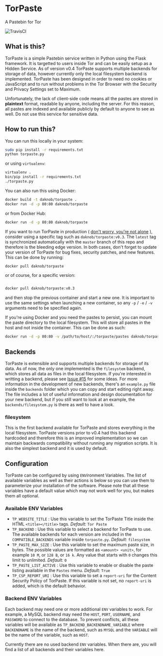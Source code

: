 # TorPaste
A Pastebin for Tor

![TravisCI](https://api.travis-ci.org/DaKnOb/TorPaste.svg?branch=master)

## What is this?

TorPaste is a simple Pastebin service written in Python using the Flask framework.
It is targetted to users inside Tor and can be easily setup as a Hidden Service.
As of version v0.4 TorPaste supports multiple backends for storage of data, however
currently only the local filesystem backend is implemented. TorPaste has been designed
in order to need no cookies or JavaScript and to run without problems in the Tor Browser
with the Security and Privacy Settings set to Maximum.

Unfortunately, the lack of client-side code means all the pastes are stored in
**plaintext** format, readable by anyone, including the server. For this reason,
all pastes are indexed and available publicly by default to anyone to see as well.
Do not use this service for sensitive data.

## How to run this?

You can run this locally in your system:

```bash
sudo pip install -r requirements.txt
python torpaste.py
```

or using `virtualenv`:

```bash
virtualenv .
bin/pip install -r requirements.txt
./torpaste.py
```

You can also run this using Docker:

```bash
docker build -t daknob/torpaste .
docker run -d -p 80:80 daknob/torpaste
```

or from Docker Hub:

```bash
docker run -d -p 80:80 daknob/torpaste
```

If you want to run TorPaste in production
( [don't worry, you're not alone](https://paste.daknob.net) ), consider using
a specific tag such as `daknob/torpaste:v0.3`. The `latest` tag is synchronized
automatically with the `master` branch of this repo and therefore is the bleeding
edge version. In both cases, don't forget to update your version of TorPaste for
bug fixes, security patches, and new features. This can be done by running:

```bash
docker pull daknob/torpaste
```

or of course, for a specific version:

```bash

docker pull daknob/torpaste:v0.3
```

and then stop the previous container and start a new one. It is important to use
the same settings when launching a new container, so any `-p` / `-e` / `-v` arguments
need to be specified again.

If you're using Docker and you need the pastes to persist, you can mount the paste
directory to the local filesystem. This will store all pastes in the host and not
inside the container. This can be done as such:

```bash
docker run -d -p 80:80 -v /path/to/host/:/torpaste/pastes daknob/torpaste
```

## Backends
TorPaste is extensible and supports multiple backends for storage of its data. As
of now, the only one implemented is the `filesystem` backend, which stores all data
as files in the local filesystem. If you're interested in writting a backend, please
see [Issue #15](https://github.com/DaKnOb/TorPaste/issues/15) for some ideas. For
more information in the development of new backends, there's an `example.py` file
inside the `backends` folder which you can copy and start editing right away. The
file includes a lot of useful information and design documentation for your new
backend, but if you still want to look at an example, the `backends/filesystem.py`
is there as well to have a look.

### filesystem
This is the first backend available for TorPaste and stores everything in the local
filesystem. TorPaste versions prior to v0.4 had this backend hardcoded and therefore
this is an improved implementation so we can maintain backwards compatibility without
running any migration scripts. It is also the simplest backend and it is used by
default.

## Configuration
TorPaste can be configured by using `ENV`ironment Variables. The list of available
variables as well as their actions is below so you can use them to parameterize your
installation of the software. Please note that all these variables have a default
value which may not work well for you, but makes them all optional.

### Available ENV Variables

* `TP_WEBSITE_TITLE` : Use this variable to set the TorPaste Title inside the HTML
`<title></title>` tags. *Default:* `Tor Paste`
* `TP_BACKEND` : Use this variable to select a backend for TorPaste to use. The
available backends for each version are included in the `COMPATIBLE_BACKENDS` variable
inside `torpaste.py`. *Default:* `filesystem`
* `TP_PASTE_MAX_SIZE` : Use this variable to set the maximum paste size, in bytes. The
possible values are formatted as `<amount> <unit>`, for example `10 M`, or `128 B`,
or `16 k`. Any value that starts with `0` changes this limit to unlimited. *Default:*
`0`
* `TP_PASTE_LIST_ACTIVE` : Use this variable to enable or disable the paste listing
available in the `Pastes` menu. *Default:* `True`
* `TP_CSP_REPORT_URI` : Use this variable to set a `report-uri` for the Content Security
Policy of TorPaste. If this variable is not set, no `report-uri` is added, which is the
default behavior.

### Backend ENV Variables
Each backend may need one or more additional `ENV` variables to work. For example,
a MySQL backend may need the `HOST`, `PORT`, `USERNAME`, and `PASSWORD` to connect
to the database. To prevent conflicts, all these variables will be available as
`TP_BACKEND_BACKENDNAME_VARIABLE` where `BACKENDNAME` is the name of the backend,
such as `MYSQL` and the `VARIABLE` will be the name of the variable, such as `HOST`.

Currently there are no used backend `ENV` variables. When there are, you will find
a list of all backends and their variables here.
